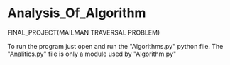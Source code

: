 # Analysis_Of_Algorithm
FINAL_PROJECT(MAILMAN TRAVERSAL PROBLEM)

To run the program just open and run the "Algorithms.py" python file. The "Analitics.py" file is only a module used by "Algorithm.py"
